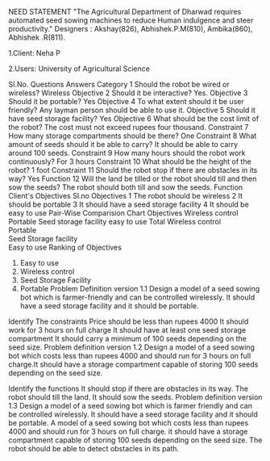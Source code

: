 NEED STATEMENT
"The Agricultural Department of Dharwad requires automated seed sowing machines to reduce Human indulgence and steer productivity."
Designers : Akshay(826), Abhishek.P.M(810), Ambika(860), Abhishek .R(811).

1.Client: Neha P

2.Users: University of Agricultural Science

SI.No.	Questions	Answers	Category
1	Should the robot be wired or wireless?	Wireless	Objective
2	Should it be interactive?	Yes.	Objective
3	Should it be portable?	Yes	Objective
4	To what extent should it be user friendly?	Any layman person should be able to use it.	Objective
5	Should it have seed storage facility?	Yes	Objective
6	What should be the cost limit of the robot?	The cost must not exceed rupees four thousand.	Constraint
7	How many storage compartments should be there?	One	Constraint
8	What amount of seeds should it be able to carry?	It should be able to carry around 100 seeds.	Constraint
9	How many hours should the robot work continuously?	For 3 hours	Constraint
10	What should be the height of the robot?	1 foot	Constraint
11	Should the robot stop if there are obstacles in its way?	Yes	Function
12	Will the land be tilled or the robot should till and then sow the seeds?	The robot should both till and sow the seeds.	Function
Client's Objectives
Sl.no	Objectives
1	The robot should be wireless
2	It should be portable
3	It should have a seed storage facility
4	It should be easy to use
Pair-Wise Comparision Chart
Objectives	Wireless control	Portable	Seed storage facility	easy to use	Total
Wireless control	
Portable		
Seed Storage facility	
Easy to use
Ranking of Objectives
1) Easy to use
2) Wireless control
3) Seed Storage Facility
4) Portable
Problem Definition version 1.1
Design a model of a seed sowing bot which is farmer-friendly and can be controlled wirelessly. It should have a seed storage facility and it should be portable.

Identify The constraints
Price should be less than rupees 4000
It should work for 3 hours on full charge
It should have at least one seed storage compartment
It should carry a minimum of 100 seeds depending on the seed size.
Problem definition version 1.2
Design a model of a seed sowing bot which costs less than rupees 4000 and should run for 3 hours on full charge.It should have a storage compartment capable of storing 100 seeds depending on the seed size.

Identify the functions
It should stop if there are obstacles in its way.
The robot should till the land.
It should sow the seeds.
Problem definition version 1.3
Design a model of a seed sowing bot which is farmer friendly and can be controlled wirelessly. It should have a seed storage facility and it should be portable. A model of a seed sowing bot which costs less than rupees 4000 and should run for 3 hours on full charge. it should have a storage compartment capable of storing 100 seeds depending on the seed size. The robot should be able to detect obstacles in its path.


